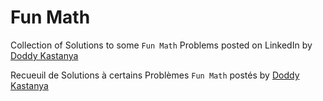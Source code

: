 # Fun Math

Collection of Solutions to some `Fun Math` Problems posted on LinkedIn by [Doddy Kastanya ](https://www.linkedin.com/in/doddy-kastanya-43916b40/)

Recueuil de Solutions à certains Problèmes `Fun Math` postés by [Doddy Kastanya ](https://www.linkedin.com/in/doddy-kastanya-43916b40/)
